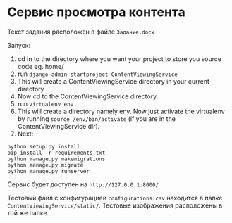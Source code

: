 # Сервис просмотра контента
Текст задания расположен в файле `Задание.docx`

Запуск:
1. cd in to the directory where you want your project to store you source code eg. home/ 
2. run `django-admin startproject ContentViewingService`
3. This will create a ContentViewingService directory in your current directory
4. Now cd to the ContentViewingService directory.
5. run `virtualenv env`
6. This will create a directory namely env. Now just activate the virtualenv by running `source /env/bin/activate` (if you are in the ContentViewingService dir).
7. Next:
```shell
python setup.py install
pip install -r requirements.txt
python manage.py makemigrations
python manage.py migrate
python manage.py runserver 
```

Сервис будет доступен на `http://127.0.0.1:8000/`

Тестовый файл с конфигурацией `configurations.csv` находится в папке `ContentViewingService/static/`. Тестовые 
изображения расположены в той же папке.
